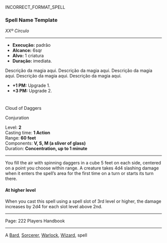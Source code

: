 INCORRECT_FORMAT_SPELL
### Spell Name Template

_XXº Círculo_

---

- **Execução:** padrão
- **Alcance:** 6sqr
- **Alvo:** 1 criatura
- **Duração:** imediata.

Descrição da magia aqui. Descrição da magia aqui. Descrição da magia aqui. Descrição da magia aqui. Descrição da magia aqui.

- **+1 PM:** Upgrade 1.
- **+3 PM:** Upgrade 2.

#

Cloud of Daggers

Conjuration

Level: **2**  
Casting time: **1 Action**  
Range: **60 feet**  
Components: **V, S, M (a sliver of glass)**  
Duration: **Concentration, up to 1 minute**

---

You fill the air with spinning daggers in a cube 5 feet on each side, centered on a point you choose within range. A creature takes 4d4 slashing damage when it enters the spell’s area for the first time on a turn or starts its turn there.

#### At higher level

When you cast this spell using a spell slot of 3rd level or higher, the damage increases by 2d4 for each slot level above 2nd.

---

Page: 222 Players Handbook

---

A [Bard](https://www.dnd-spells.com/spells/class/Bard), [Sorcerer](https://www.dnd-spells.com/spells/class/Sorcerer), [Warlock](https://www.dnd-spells.com/spells/class/Warlock), [Wizard](https://www.dnd-spells.com/spells/class/Wizard), spell
